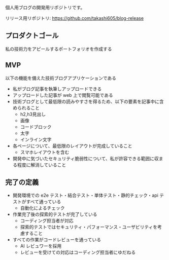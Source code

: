 個人用ブログの開発用リポジトリです。

リリース用リポジトリ:
https://github.com/takashi605/blog-release

## プロダクトゴール
私の技術力をアピールするポートフォリオを作成する

## MVP
以下の機能を備えた技術ブログアプリケーションである
- 私がブログ記事を執筆しアップロードできる
- アップロードした記事が web 上で閲覧可能である
- 技術ブログとして最低限の読みやすさを得るため、以下の要素を記事中に含められること
  - h2,h3見出し
  - 画像
  - コードブロック
  - 太字
  - インライン文字
- 各ページについて、最低限のレイアウトが完成していること
  - スマホレイアウトを含む
- 開発中に気づいたセキュリティ脆弱性について、私が許容できる範囲に収まる程度に解消していること

## 完了の定義
- 開発環境での e2e テスト・結合テスト・単体テスト・静的チェック・api テストがすべて通っている
  - 自動化によるチェック
- 作業完了後の探索的テストが完了している
  - コーディング担当者が対応
  - 探索的テストではセキュリティ・パフォーマンス・ユーザビリティを考慮すること
- すべての作業がコードレビューを通っている
  - AI レビュワーを採用
  - レビューを受けての対応はコーディング担当者にゆだねる
